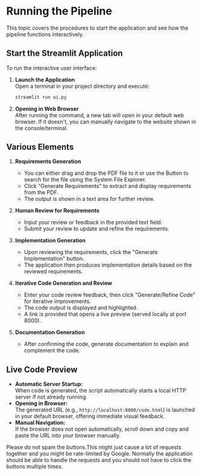 # Running the Pipeline

This topic covers the procedures to start the application and see how the pipeline functions interactively.

## Start the Streamlit Application

To run the interactive user interface:

1. **Launch the Application**  
   Open a terminal in your project directory and execute:

   ```bash
   streamlit run ui.py
   ```
2. **Opening in Web Browser**  
   After running the command, a new tab will open in your default web browser. If it doesn't, you can manually navigate
   to the website shown in the console/terminal.

## Various Elements

1. **Requirements Generation**
    - You can either drag and drop the PDF file to it or use the Button to search for the file using the System File Explorer.
    - Click "Generate Requirements" to extract and display requirements from the PDF.
    - The output is shown in a text area for further review.

2. **Human Review for Requirements**
    - Input your review or feedback in the provided text field.
    - Submit your review to update and refine the requirements.

3. **Implementation Generation**
    - Upon reviewing the requirements, click the "Generate Implementation" button.
    - The application then produces implementation details based on the reviewed requirements.

4. **Iterative Code Generation and Review**
    - Enter your code review feedback, then click "Generate/Refine Code" for iterative improvements.
    - The code output is displayed and highlighted.
    - A link is provided that opens a live preview (served locally at port 8000).

5. **Documentation Generation**
    - After confirming the code, generate documentation to explain and complement the code.

## Live Code Preview

- **Automatic Server Startup:**  
  When code is generated, the script automatically starts a local HTTP server if not already running.
- **Opening in Browser:**  
  The generated URL (e.g., `http://localhost:8000/code.html`) is launched in your default browser, offering immediate
  visual feedback.
- **Manual Navigation:**  
  If the browser does not open automatically, scroll down and copy and paste the URL into your browser manually.

<tip>
Please do not spam the buttons.This might just cause a lot of requests together and you might be rate-limited by Google.
Normally the application should be able to handle the requests and you should not have to click the buttons multiple times.
</tip>